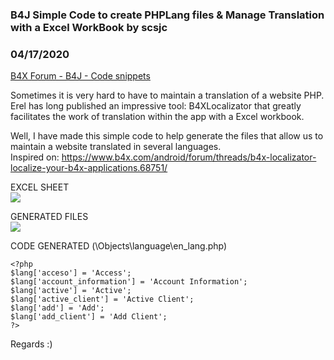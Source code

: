 ### B4J Simple Code to create PHPLang files & Manage Translation with a Excel WorkBook by scsjc
### 04/17/2020
[B4X Forum - B4J - Code snippets](https://www.b4x.com/android/forum/threads/116487/)

Sometimes it is very hard to have to maintain a translation of a website PHP.  
Erel has long published an impressive tool: B4XLocalizator that greatly facilitates the work of translation within the app with a Excel workbook.  
  
Well, I have made this simple code to help generate the files that allow us to maintain a website translated in several languages.  
Inspired on: <https://www.b4x.com/android/forum/threads/b4x-localizator-localize-your-b4x-applications.68751/>  
  
  
EXCEL SHEET  
![](https://www.b4x.com/android/forum/attachments/91987)  
  
GENERATED FILES  
![](https://www.b4x.com/android/forum/attachments/91989)  
  
CODE GENERATED (\Objects\language\en\_lang.php)  

```B4X
<?php  
$lang['acceso'] = 'Access';  
$lang['account_information'] = 'Account Information';  
$lang['active'] = 'Active';  
$lang['active_client'] = 'Active Client';  
$lang['add'] = 'Add';  
$lang['add_client'] = 'Add Client';  
?>
```

  
  
  
Regards :)